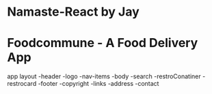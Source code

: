 # Namaste-React by Jay

# Foodcommune - A Food Delivery App

 app layout
  -header
    -logo
    -nav-items
  -body 
   -search
   -restroConatiner
     -restrocard
  -footer
    -copyright
    -links
    -address
    -contact


